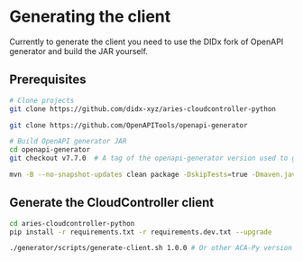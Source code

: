# Generating the client

Currently to generate the client you need to use the DIDx fork of OpenAPI generator and build the JAR yourself.

## Prerequisites

```sh
# Clone projects
git clone https://github.com/didx-xyz/aries-cloudcontroller-python

git clone https://github.com/OpenAPITools/openapi-generator

# Build OpenAPI generator JAR
cd openapi-generator
git checkout v7.7.0  # A tag of the openapi-generator version used to generate cloudcontroller

mvn -B --no-snapshot-updates clean package -DskipTests=true -Dmaven.javadoc.skip=true -Djacoco.skip=true
```

## Generate the CloudController client

```sh
cd aries-cloudcontroller-python
pip install -r requirements.txt -r requirements.dev.txt --upgrade

./generator/scripts/generate-client.sh 1.0.0 # Or other ACA-Py version
```
